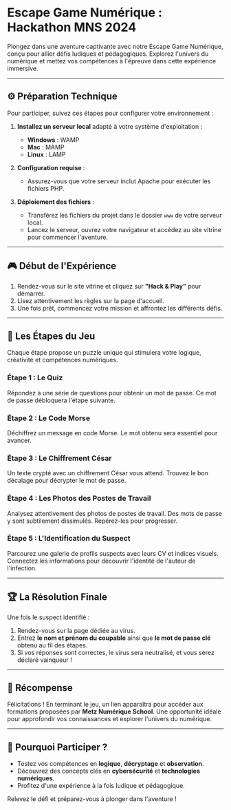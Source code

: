 # Escape Game Numérique : Hackathon MNS 2024

Plongez dans une aventure captivante avec notre Escape Game Numérique, conçu pour allier défis ludiques et pédagogiques. Explorez l'univers du numérique et mettez vos compétences à l'épreuve dans cette expérience immersive.

---

## ⚙️ Préparation Technique

Pour participer, suivez ces étapes pour configurer votre environnement : 

1. **Installez un serveur local** adapté à votre système d'exploitation :  
   - **Windows** : WAMP  
   - **Mac** : MAMP  
   - **Linux** : LAMP  

2. **Configuration requise** :  
   - Assurez-vous que votre serveur inclut Apache pour exécuter les fichiers PHP.  

3. **Déploiement des fichiers** :  
   - Transférez les fichiers du projet dans le dossier `www` de votre serveur local.  
   - Lancez le serveur, ouvrez votre navigateur et accédez au site vitrine pour commencer l'aventure.

---

## 🎮 Début de l'Expérience

1. Rendez-vous sur le site vitrine et cliquez sur **"Hack & Play"** pour démarrer.  
2. Lisez attentivement les règles sur la page d'accueil.  
3. Une fois prêt, commencez votre mission et affrontez les différents défis.

---

## 🔎 Les Étapes du Jeu

Chaque étape propose un puzzle unique qui stimulera votre logique, créativité et compétences numériques.

### Étape 1 : **Le Quiz**
Répondez à une série de questions pour obtenir un mot de passe. Ce mot de passe débloquera l'étape suivante.

### Étape 2 : **Le Code Morse**
Déchiffrez un message en code Morse. Le mot obtenu sera essentiel pour avancer.

### Étape 3 : **Le Chiffrement César**
Un texte crypté avec un chiffrement César vous attend. Trouvez le bon décalage pour décrypter le mot de passe.

### Étape 4 : **Les Photos des Postes de Travail**
Analysez attentivement des photos de postes de travail. Des mots de passe y sont subtilement dissimulés. Repérez-les pour progresser.

### Étape 5 : **L'Identification du Suspect**
Parcourez une galerie de profils suspects avec leurs CV et indices visuels. Connectez les informations pour découvrir l'identité de l'auteur de l'infection.

---

## 🏆 La Résolution Finale

Une fois le suspect identifié :  
1. Rendez-vous sur la page dédiée au virus.  
2. Entrez **le nom et prénom du coupable** ainsi que **le mot de passe clé** obtenu au fil des étapes.  
3. Si vos réponses sont correctes, le virus sera neutralisé, et vous serez déclaré vainqueur !

---

## 🎉 Récompense

Félicitations ! En terminant le jeu, un lien apparaîtra pour accéder aux formations proposées par **Metz Numérique School**. Une opportunité idéale pour approfondir vos connaissances et explorer l'univers du numérique.

---

## 🚀 Pourquoi Participer ?

- Testez vos compétences en **logique**, **décryptage** et **observation**.  
- Découvrez des concepts clés en **cybersécurité** et **technologies numériques**.  
- Profitez d'une expérience à la fois ludique et pédagogique.

Relevez le défi et préparez-vous à plonger dans l'aventure !
